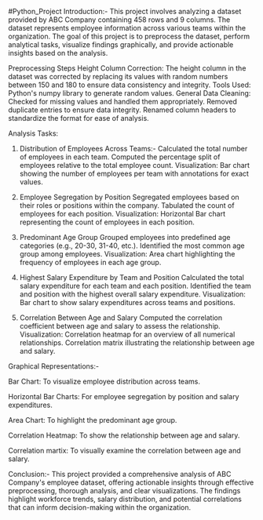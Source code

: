 #Python_Project
Introduction:-
This project involves analyzing a dataset provided by ABC Company containing 458 rows and 9 columns. The dataset represents employee information across various teams within the organization. The goal of this project is to preprocess the dataset, perform analytical tasks, visualize findings graphically, and provide actionable insights based on the analysis.

Preprocessing Steps
Height Column Correction:
The height column in the dataset was corrected by replacing its values with random numbers between 150 and 180 to ensure data consistency and integrity.
Tools Used: Python's numpy library to generate random values.
General Data Cleaning:
Checked for missing values and handled them appropriately.
Removed duplicate entries to ensure data integrity.
Renamed column headers  to standardize the format for ease of analysis.

Analysis Tasks:
1. Distribution of Employees Across Teams:-
Calculated the total number of employees in each team.
Computed the percentage split of employees relative to the total employee count.
Visualization:
Bar chart showing the number of employees per team with annotations for exact values.

3. Employee Segregation by Position
Segregated employees based on their roles or positions within the company.
Tabulated the count of employees for each position.
Visualization:
 Horizontal Bar chart representing the count of employees in each position.

3. Predominant Age Group
Grouped employees into predefined age categories (e.g., 20-30, 31-40, etc.).
Identified the most common age group among employees.
Visualization:
Area chart highlighting the frequency of employees in each age group.

5. Highest Salary Expenditure by Team and Position
Calculated the total salary expenditure for each team and each position.
Identified the team and position with the highest overall salary expenditure.
Visualization:
 Bar chart to show salary expenditures across teams and positions.

5. Correlation Between Age and Salary
Computed the correlation coefficient between age and salary to assess the relationship.
Visualization:
Correlation heatmap for an overview of all numerical relationships.
Correlation matrix illustrating the relationship between age and salary.

Graphical Representations:-

Bar Chart: To visualize employee distribution across teams.

Horizontal Bar Charts: For employee segregation by position and salary expenditures.

Area Chart: To highlight the predominant age group.

Correlation Heatmap: To show the relationship between age and salary.

Correlation martix: To visually examine the correlation between age and salary.


Conclusion:-
This project provided a comprehensive analysis of ABC Company's employee dataset, offering actionable insights through effective preprocessing, thorough analysis, and clear visualizations. The findings highlight workforce trends, salary distribution, and potential correlations that can inform decision-making within the organization.
